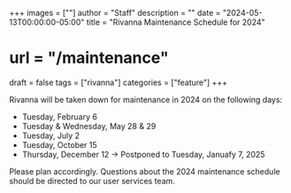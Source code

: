 +++
images = [""]
author = "Staff"
description = ""
date = "2024-05-13T00:00:00-05:00"
title = "Rivanna Maintenance Schedule for 2024"
# url = "/maintenance"
draft = false
tags = ["rivanna"]
categories = ["feature"]
+++

Rivanna will be taken down for maintenance in 2024 on the following days: 

- Tuesday, February 6
- Tuesday & Wednesday, May 28 & 29
- Tuesday, July 2
- Tuesday, October 15
- Thursday, December 12 -> Postponed to Tuesday, Januafy 7, 2025
>

Please plan accordingly. Questions about the 2024 maintenance schedule should be directed to our user services team.


